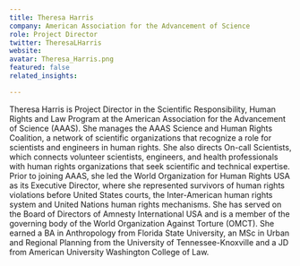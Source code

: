 ```yaml
---
title: Theresa Harris
company: American Association for the Advancement of Science
role: Project Director
twitter: TheresaLHarris
website:
avatar: Theresa_Harris.png
featured: false
related_insights:

---
```

Theresa Harris is Project Director in the Scientific Responsibility, Human Rights and Law Program at the American Association for the Advancement of Science (AAAS). She manages the AAAS Science and Human Rights Coalition, a network of scientific organizations that recognize a role for scientists and engineers in human rights. She also directs On-call Scientists, which connects volunteer scientists, engineers, and health professionals with human rights organizations that seek scientific and technical expertise. Prior to joining AAAS, she led the World Organization for Human Rights USA as its Executive Director, where she represented survivors of human rights violations before United States courts, the Inter-American human rights system and United Nations human rights mechanisms. She has served on the Board of Directors of Amnesty International USA and is a member of the governing body of the World Organization Against Torture (OMCT). She earned a BA in Anthropology from Florida State University, an MSc in Urban and Regional Planning from the University of Tennessee-Knoxville and a JD from American University Washington College of Law. 
